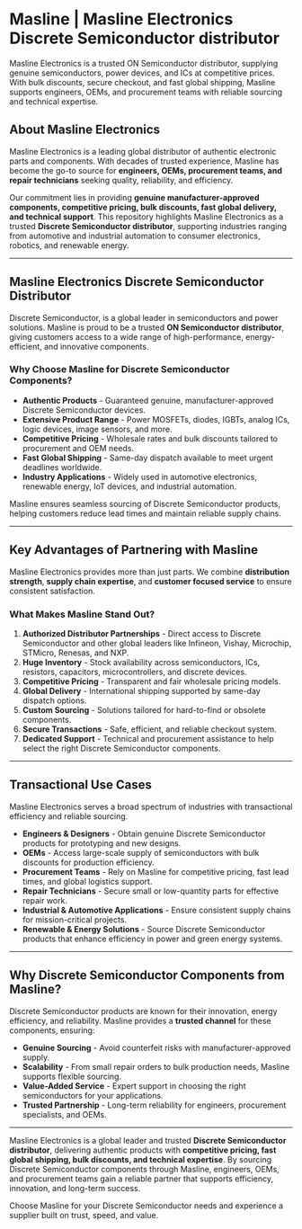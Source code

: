 # Masline | Masline Electronics Discrete Semiconductor distributor

Masline Electronics is a trusted ON Semiconductor distributor, supplying genuine semiconductors, power devices, and ICs at competitive prices. With bulk discounts, secure checkout, and fast global shipping, Masline supports engineers, OEMs, and procurement teams with reliable sourcing and technical expertise.

## About Masline Electronics
Masline Electronics is a leading global distributor of authentic electronic parts and components. With decades of trusted experience, Masline has become the go-to source for **engineers, OEMs, procurement teams, and repair technicians** seeking quality, reliability, and efficiency.  

Our commitment lies in providing **genuine manufacturer-approved components, competitive pricing, bulk discounts, fast global delivery, and technical support**. This repository highlights Masline Electronics as a trusted **Discrete Semiconductor distributor**, supporting industries ranging from automotive and industrial automation to consumer electronics, robotics, and renewable energy.  

---

## Masline Electronics Discrete Semiconductor Distributor
Discrete Semiconductor, is a global leader in semiconductors and power solutions. Masline is proud to be a trusted **ON Semiconductor distributor**, giving customers access to a wide range of high-performance, energy-efficient, and innovative components.  

### Why Choose Masline for Discrete Semiconductor Components?
- **Authentic Products** - Guaranteed genuine, manufacturer-approved Discrete Semiconductor devices.  
- **Extensive Product Range** - Power MOSFETs, diodes, IGBTs, analog ICs, logic devices, image sensors, and more.  
- **Competitive Pricing** - Wholesale rates and bulk discounts tailored to procurement and OEM needs.  
- **Fast Global Shipping** - Same-day dispatch available to meet urgent deadlines worldwide.  
- **Industry Applications** - Widely used in automotive electronics, renewable energy, IoT devices, and industrial automation.  

Masline ensures seamless sourcing of Discrete Semiconductor products, helping customers reduce lead times and maintain reliable supply chains.  

---

## Key Advantages of Partnering with Masline
Masline Electronics provides more than just parts. We combine **distribution strength**, **supply chain expertise**, and **customer focused service** to ensure consistent satisfaction.  

### What Makes Masline Stand Out?
1. **Authorized Distributor Partnerships** - Direct access to Discrete Semiconductor and other global leaders like Infineon, Vishay, Microchip, STMicro, Renesas, and NXP.  
2. **Huge Inventory** - Stock availability across semiconductors, ICs, resistors, capacitors, microcontrollers, and discrete devices.  
3. **Competitive Pricing** - Transparent and fair wholesale pricing models.  
4. **Global Delivery** - International shipping supported by same-day dispatch options.  
5. **Custom Sourcing** - Solutions tailored for hard-to-find or obsolete components.  
6. **Secure Transactions** - Safe, efficient, and reliable checkout system.  
7. **Dedicated Support** - Technical and procurement assistance to help select the right Discrete Semiconductor components.  

---

## Transactional Use Cases
Masline Electronics serves a broad spectrum of industries with transactional efficiency and reliable sourcing.  

- **Engineers & Designers** - Obtain genuine Discrete Semiconductor products for prototyping and new designs.  
- **OEMs** - Access large-scale supply of semiconductors with bulk discounts for production efficiency.  
- **Procurement Teams** - Rely on Masline for competitive pricing, fast lead times, and global logistics support.  
- **Repair Technicians** - Secure small or low-quantity parts for effective repair work.  
- **Industrial & Automotive Applications** - Ensure consistent supply chains for mission-critical projects.  
- **Renewable & Energy Solutions** - Source Discrete Semiconductor products that enhance efficiency in power and green energy systems.  

---

## Why Discrete Semiconductor Components from Masline?
Discrete Semiconductor products are known for their innovation, energy efficiency, and reliability. Masline provides a **trusted channel** for these components, ensuring:  

- **Genuine Sourcing** - Avoid counterfeit risks with manufacturer-approved supply.  
- **Scalability** - From small repair orders to bulk production needs, Masline supports flexible sourcing.  
- **Value-Added Service** - Expert support in choosing the right semiconductors for your applications.  
- **Trusted Partnership** - Long-term reliability for engineers, procurement specialists, and OEMs.  

---

Masline Electronics is a global leader and trusted **Discrete Semiconductor distributor**, delivering authentic products with **competitive pricing, fast global shipping, bulk discounts, and technical expertise**. By sourcing Discrete Semiconductor components through Masline, engineers, OEMs, and procurement teams gain a reliable partner that supports efficiency, innovation, and long-term success.  

Choose Masline for your Discrete Semiconductor needs and experience a supplier built on trust, speed, and value.
